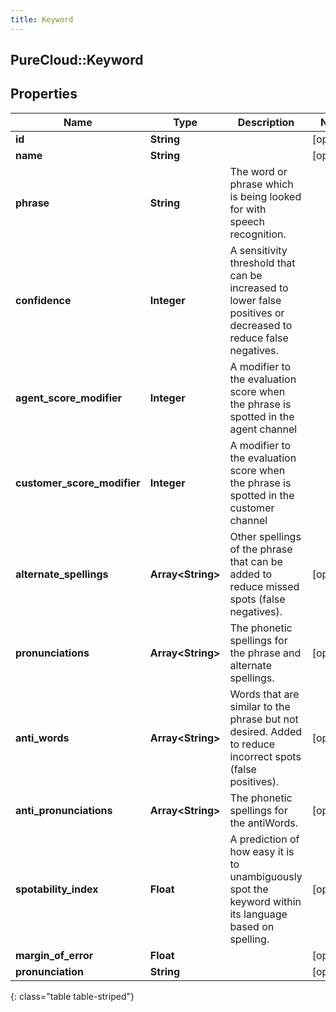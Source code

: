 ```yaml
---
title: Keyword
---
```

## PureCloud::Keyword

## Properties

|Name | Type | Description | Notes|
|------------ | ------------- | ------------- | -------------|
| **id** | **String** |  | [optional] |
| **name** | **String** |  | [optional] |
| **phrase** | **String** | The word or phrase which is being looked for with speech recognition. | |
| **confidence** | **Integer** | A sensitivity threshold that can be increased to lower false positives or decreased to reduce false negatives. | |
| **agent_score_modifier** | **Integer** | A modifier to the evaluation score when the phrase is spotted in the agent channel | |
| **customer_score_modifier** | **Integer** | A modifier to the evaluation score when the phrase is spotted in the customer channel | |
| **alternate_spellings** | **Array&lt;String&gt;** | Other spellings of the phrase that can be added to reduce missed spots (false negatives). | [optional] |
| **pronunciations** | **Array&lt;String&gt;** | The phonetic spellings for the phrase and alternate spellings. | [optional] |
| **anti_words** | **Array&lt;String&gt;** | Words that are similar to the phrase but not desired. Added to reduce incorrect spots (false positives). | [optional] |
| **anti_pronunciations** | **Array&lt;String&gt;** | The phonetic spellings for the antiWords. | [optional] |
| **spotability_index** | **Float** | A prediction of how easy it is to unambiguously spot the keyword within its language based on spelling. | [optional] |
| **margin_of_error** | **Float** |  | [optional] |
| **pronunciation** | **String** |  | [optional] |
{: class="table table-striped"}


